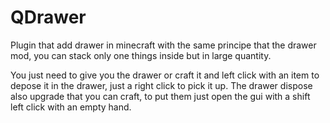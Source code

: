# QDrawer
Plugin that add drawer in minecraft with the same principe that the drawer mod, you can stack only one things inside but in large quantity.

You just need to give you the drawer or craft it and left click with an item to depose it in the drawer, just a right click to pick it up.
The drawer dispose also upgrade that you can craft, to put them just open the gui with a shift left click with an empty hand.
